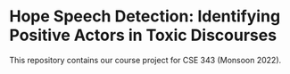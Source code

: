 # Hope Speech Detection: Identifying Positive Actors in Toxic Discourses 

This repository contains our course project for CSE 343 (Monsoon 2022).
